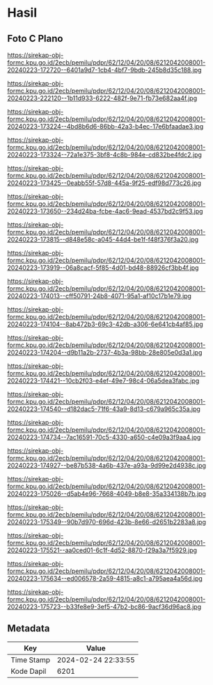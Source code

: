 # Hasil

## Foto C Plano

https://sirekap-obj-formc.kpu.go.id/2ecb/pemilu/pdpr/62/12/04/20/08/6212042008001-20240223-172720--6401a9d7-1cb4-4bf7-9bdb-245b8d35c188.jpg

https://sirekap-obj-formc.kpu.go.id/2ecb/pemilu/pdpr/62/12/04/20/08/6212042008001-20240223-222120--1b11d933-6222-482f-9e71-fb73e682aa4f.jpg

https://sirekap-obj-formc.kpu.go.id/2ecb/pemilu/pdpr/62/12/04/20/08/6212042008001-20240223-173224--4bd8b6d6-86bb-42a3-b4ec-17e6bfaadae3.jpg

https://sirekap-obj-formc.kpu.go.id/2ecb/pemilu/pdpr/62/12/04/20/08/6212042008001-20240223-173324--72a1e375-3bf8-4c8b-984e-cd832be4fdc2.jpg

https://sirekap-obj-formc.kpu.go.id/2ecb/pemilu/pdpr/62/12/04/20/08/6212042008001-20240223-173425--0eabb55f-57d8-445a-9f25-edf98d773c26.jpg

https://sirekap-obj-formc.kpu.go.id/2ecb/pemilu/pdpr/62/12/04/20/08/6212042008001-20240223-173650--234d24ba-fcbe-4ac6-9ead-4537bd2c9f53.jpg

https://sirekap-obj-formc.kpu.go.id/2ecb/pemilu/pdpr/62/12/04/20/08/6212042008001-20240223-173815--d848e58c-a045-44d4-be1f-f48f376f3a20.jpg

https://sirekap-obj-formc.kpu.go.id/2ecb/pemilu/pdpr/62/12/04/20/08/6212042008001-20240223-173919--06a8cacf-5f85-4d01-bd48-88926cf3bb4f.jpg

https://sirekap-obj-formc.kpu.go.id/2ecb/pemilu/pdpr/62/12/04/20/08/6212042008001-20240223-174013--cff50791-24b8-4071-95a1-af10c17b1e79.jpg

https://sirekap-obj-formc.kpu.go.id/2ecb/pemilu/pdpr/62/12/04/20/08/6212042008001-20240223-174104--8ab472b3-69c3-42db-a306-6e641cb4af85.jpg

https://sirekap-obj-formc.kpu.go.id/2ecb/pemilu/pdpr/62/12/04/20/08/6212042008001-20240223-174204--d9b11a2b-2737-4b3a-98bb-28e805e0d3a1.jpg

https://sirekap-obj-formc.kpu.go.id/2ecb/pemilu/pdpr/62/12/04/20/08/6212042008001-20240223-174421--10cb2f03-e4ef-49e7-98c4-06a5dea3fabc.jpg

https://sirekap-obj-formc.kpu.go.id/2ecb/pemilu/pdpr/62/12/04/20/08/6212042008001-20240223-174540--d182dac5-71f6-43a9-8d13-c679a965c35a.jpg

https://sirekap-obj-formc.kpu.go.id/2ecb/pemilu/pdpr/62/12/04/20/08/6212042008001-20240223-174734--7ac16591-70c5-4330-a650-c4e09a3f9aa4.jpg

https://sirekap-obj-formc.kpu.go.id/2ecb/pemilu/pdpr/62/12/04/20/08/6212042008001-20240223-174927--be87b538-4a6b-437e-a93a-9d99e2d4938c.jpg

https://sirekap-obj-formc.kpu.go.id/2ecb/pemilu/pdpr/62/12/04/20/08/6212042008001-20240223-175026--d5ab4e96-7668-4049-b8e8-35a334138b7b.jpg

https://sirekap-obj-formc.kpu.go.id/2ecb/pemilu/pdpr/62/12/04/20/08/6212042008001-20240223-175349--90b7d970-696d-423b-8e66-d2651b2283a8.jpg

https://sirekap-obj-formc.kpu.go.id/2ecb/pemilu/pdpr/62/12/04/20/08/6212042008001-20240223-175521--aa0ced01-6c1f-4d52-8870-f29a3a7f5929.jpg

https://sirekap-obj-formc.kpu.go.id/2ecb/pemilu/pdpr/62/12/04/20/08/6212042008001-20240223-175634--ed006578-2a59-4815-a8c1-a795aea4a56d.jpg

https://sirekap-obj-formc.kpu.go.id/2ecb/pemilu/pdpr/62/12/04/20/08/6212042008001-20240223-175723--b33fe8e9-3ef5-47b2-bc86-9acf36d96ac8.jpg


## Metadata

| Key        | Value               |
| ---------- | ------------------- |
| Time Stamp | 2024-02-24 22:33:55 |
| Kode Dapil | 6201                |




